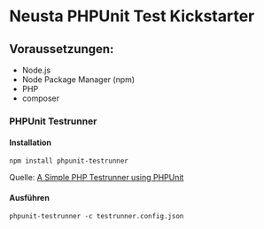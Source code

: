 # Neusta PHPUnit Test Kickstarter

## Voraussetzungen:

* Node.js
* Node Package Manager (npm)
* PHP
* composer

### PHPUnit Testrunner

#### Installation

`npm install phpunit-testrunner`

Quelle: [A Simple PHP Testrunner using PHPUnit](http://uyi.ehondor.com/blog/simple-php-testrunner-using-phpunit/)

#### Ausführen

`phpunit-testrunner -c testrunner.config.json`

